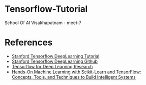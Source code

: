 # Tensorflow-Tutorial
School Of AI Visakhapatnam - meet-7

# References
* [Stanford Tensorflow DeepLearning Tutorial](https://web.stanford.edu/class/cs20si/2017/syllabus.html)
* [Stanford Tensorflow DeepLearning Github](https://github.com/chiphuyen/stanford-tensorflow-tutorials)
* [Tensorflow for Deep Learning Research](https://www.youtube.com/playlist?list=PLIDllPt3EQZoS8gCP3cw273Cq9puuPLTg)
* [Hands-On Machine Learning with Scikit-Learn and TensorFlow: Concepts, Tools, and Techniques to Build Intelligent Systems
](http://index-of.es/Varios-2/Hands%20on%20Machine%20Learning%20with%20Scikit%20Learn%20and%20Tensorflow.pdf)
